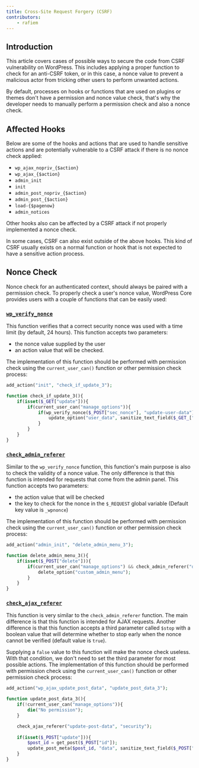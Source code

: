 ```yaml
---
title: Cross-Site Request Forgery (CSRF)
contributors:
    - rafiem
---
```


## Introduction

This article covers cases of possible ways to secure the code from CSRF vulnerability on WordPress. This includes applying a proper function to check for an anti-CSRF token, or in this case, a nonce value to prevent a malicious actor from tricking other users to perform unwanted actions.

By default, processes on hooks or functions that are used on plugins or themes don't have a permission and nonce value check, that's why the developer needs to manually perform a permission check and also a nonce check.

## Affected Hooks

Below are some of the hooks and actions that are used to handle sensitive actions and are potentially vulnerable to a CSRF attack if there is no nonce check applied:

- `wp_ajax_nopriv_{$action}`
- `wp_ajax_{$action}`
- `admin_init`
- `init`
- `admin_post_nopriv_{$action}`
- `admin_post_{$action}`
- `load-{$pagenow}`
- `admin_notices`

Other hooks also can be affected by a CSRF attack if not properly implemented a nonce check. 

In some cases, CSRF can also exist outside of the above hooks. This kind of CSRF usually exists on a normal function or hook that is not expected to have a sensitive action process.

## Nonce Check

Nonce check for an authenticated context, should always be paired with a permission check. To properly check a user's nonce value, WordPress Core provides users with a couple of functions that can be easily used:

### [`wp_verify_nonce`](https://developer.wordpress.org/reference/functions/wp_verify_nonce/)

This function verifies that a correct security nonce was used with a time limit (by default, 24 hours). This function accepts two parameters:
- the nonce value supplied by the user
- an action value that will be checked. 

The implementation of this function should be performed with permission check using the `current_user_can()` function or other permission check process:

```php
add_action("init", "check_if_update_3");

function check_if_update_3(){
    if(isset($_GET["update"])){
        if(current_user_can("manage_options")){
            if(wp_verify_nonce($_POST["sec_nonce"], "update-user-data")){
                update_option("user_data", sanitize_text_field($_GET_["data"]));
            }
        }
    }
}
```

### [`check_admin_referer`](https://developer.wordpress.org/reference/functions/check_admin_referer/)

Similar to the `wp_verify_nonce` function, this function's main purpose is also to check the validity of a nonce value. The only difference is that this function is intended for requests that come from the admin panel. This function accepts two parameters:
- the action value that will be checked 
- the key to check for the nonce in the `$_REQUEST` global variable (Default key value is `_wpnonce`)

The implementation of this function should be performed with permission check using the `current_user_can()` function or other permission check process:

```php
add_action("admin_init", "delete_admin_menu_3");

function delete_admin_menu_3(){
    if(isset($_POST["delete"])){
        if(current_user_can("manage_options") && check_admin_referer("delete-admin-menu")){
            delete_option("custom_admin_menu");
        }
    }
}
```

### [`check_ajax_referer`](https://developer.wordpress.org/reference/functions/check_ajax_referer/)

This function is very similar to the `check_admin_referer` function. The main difference is that this function is intended for AJAX requests. Another difference is that this function accepts a third parameter called `$stop` with a boolean value that will determine whether to stop early when the nonce cannot be verified (default value is `true`).

Supplying a `false` value to this function will make the nonce check useless. With that condition, we don't need to set the third parameter for most possible actions. The implementation of this function should be performed with permission check using the `current_user_can()` function or other permission check process:

```php
add_action("wp_ajax_update_post_data", "update_post_data_3");

function update_post_data_3(){
    if(!current_user_can("manage_options")){
        die("No permission");
    }

    check_ajax_referer("update-post-data", "security");
    
    if(isset($_POST["update"])){
        $post_id = get_post($_POST["id"]);
        update_post_meta($post_id, "data", sanitize_text_field($_POST["data"]));
    }
}
```
